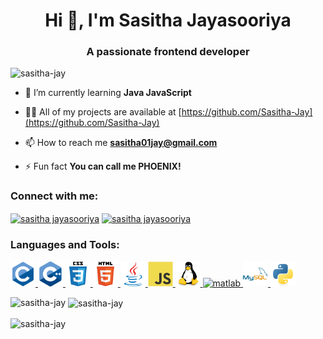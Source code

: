 <h1 align="center">Hi 👋, I'm Sasitha Jayasooriya</h1>
<h3 align="center">A passionate frontend developer</h3>

<p align="left"> <img src="https://komarev.com/ghpvc/?username=sasitha-jay&label=Profile%20views&color=0e75b6&style=flat" alt="sasitha-jay" /> </p>



- 🌱 I’m currently learning **Java JavaScript**

- 👨‍💻 All of my projects are available at [https://github.com/Sasitha-Jay](https://github.com/Sasitha-Jay)

- 📫 How to reach me **sasitha01jay@gmail.com**

- ⚡ Fun fact **You can call me PHOENIX!**

<h3 align="left">Connect with me:</h3>
<p align="left">
<a href="https://linkedin.com/in/sasitha jayasooriya" target="blank"><img align="center" src="https://raw.githubusercontent.com/rahuldkjain/github-profile-readme-generator/master/src/images/icons/Social/linked-in-alt.svg" alt="sasitha jayasooriya" height="30" width="40" /></a>
<a href="https://fb.com/sasitha jayasooriya" target="blank"><img align="center" src="https://raw.githubusercontent.com/rahuldkjain/github-profile-readme-generator/master/src/images/icons/Social/facebook.svg" alt="sasitha jayasooriya" height="30" width="40" /></a>
</p>

<h3 align="left">Languages and Tools:</h3>
<p align="left"> <a href="https://www.cprogramming.com/" target="_blank" rel="noreferrer"> <img src="https://raw.githubusercontent.com/devicons/devicon/master/icons/c/c-original.svg" alt="c" width="40" height="40"/> </a> <a href="https://www.w3schools.com/cpp/" target="_blank" rel="noreferrer"> <img src="https://raw.githubusercontent.com/devicons/devicon/master/icons/cplusplus/cplusplus-original.svg" alt="cplusplus" width="40" height="40"/> </a> <a href="https://www.w3schools.com/css/" target="_blank" rel="noreferrer"> <img src="https://raw.githubusercontent.com/devicons/devicon/master/icons/css3/css3-original-wordmark.svg" alt="css3" width="40" height="40"/> </a> <a href="https://www.w3.org/html/" target="_blank" rel="noreferrer"> <img src="https://raw.githubusercontent.com/devicons/devicon/master/icons/html5/html5-original-wordmark.svg" alt="html5" width="40" height="40"/> </a> <a href="https://www.java.com" target="_blank" rel="noreferrer"> <img src="https://raw.githubusercontent.com/devicons/devicon/master/icons/java/java-original.svg" alt="java" width="40" height="40"/> </a> <a href="https://developer.mozilla.org/en-US/docs/Web/JavaScript" target="_blank" rel="noreferrer"> <img src="https://raw.githubusercontent.com/devicons/devicon/master/icons/javascript/javascript-original.svg" alt="javascript" width="40" height="40"/> </a> <a href="https://www.linux.org/" target="_blank" rel="noreferrer"> <img src="https://raw.githubusercontent.com/devicons/devicon/master/icons/linux/linux-original.svg" alt="linux" width="40" height="40"/> </a> <a href="https://www.mathworks.com/" target="_blank" rel="noreferrer"> <img src="https://upload.wikimedia.org/wikipedia/commons/2/21/Matlab_Logo.png" alt="matlab" width="40" height="40"/> </a> <a href="https://www.mysql.com/" target="_blank" rel="noreferrer"> <img src="https://raw.githubusercontent.com/devicons/devicon/master/icons/mysql/mysql-original-wordmark.svg" alt="mysql" width="40" height="40"/> </a> <a href="https://www.python.org" target="_blank" rel="noreferrer"> <img src="https://raw.githubusercontent.com/devicons/devicon/master/icons/python/python-original.svg" alt="python" width="40" height="40"/> </a> </p>

<p><img align="left" src="https://github-readme-stats.vercel.app/api/top-langs?username=sasitha-jay&show_icons=true&locale=en&layout=compact" alt="sasitha-jay" /></p>

<p>&nbsp;<img align="center" src="https://github-readme-stats.vercel.app/api?username=sasitha-jay&show_icons=true&locale=en" alt="sasitha-jay" /></p>

<p><img align="center" src="https://github-readme-streak-stats.herokuapp.com/?user=sasitha-jay&" alt="sasitha-jay" /></p>

